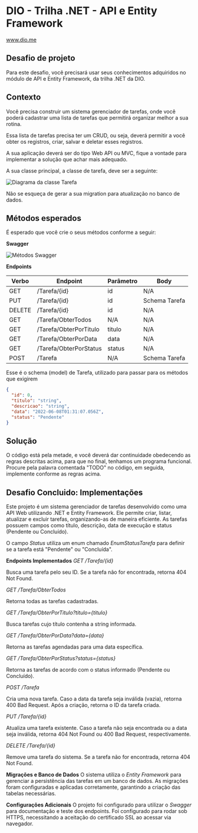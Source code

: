 # DIO - Trilha .NET - API e Entity Framework
www.dio.me

## Desafio de projeto
Para este desafio, você precisará usar seus conhecimentos adquiridos no módulo de API e Entity Framework, da trilha .NET da DIO.

## Contexto
Você precisa construir um sistema gerenciador de tarefas, onde você poderá cadastrar uma lista de tarefas que permitirá organizar melhor a sua rotina.

Essa lista de tarefas precisa ter um CRUD, ou seja, deverá permitir a você obter os registros, criar, salvar e deletar esses registros.

A sua aplicação deverá ser do tipo Web API ou MVC, fique a vontade para implementar a solução que achar mais adequado.

A sua classe principal, a classe de tarefa, deve ser a seguinte:

![Diagrama da classe Tarefa](diagrama.png)

Não se esqueça de gerar a sua migration para atualização no banco de dados.

## Métodos esperados
É esperado que você crie o seus métodos conforme a seguir:


**Swagger**


![Métodos Swagger](swagger.png)


**Endpoints**


| Verbo  | Endpoint                | Parâmetro | Body          |
|--------|-------------------------|-----------|---------------|
| GET    | /Tarefa/{id}            | id        | N/A           |
| PUT    | /Tarefa/{id}            | id        | Schema Tarefa |
| DELETE | /Tarefa/{id}            | id        | N/A           |
| GET    | /Tarefa/ObterTodos      | N/A       | N/A           |
| GET    | /Tarefa/ObterPorTitulo  | titulo    | N/A           |
| GET    | /Tarefa/ObterPorData    | data      | N/A           |
| GET    | /Tarefa/ObterPorStatus  | status    | N/A           |
| POST   | /Tarefa                 | N/A       | Schema Tarefa |

Esse é o schema (model) de Tarefa, utilizado para passar para os métodos que exigirem

```json
{
  "id": 0,
  "titulo": "string",
  "descricao": "string",
  "data": "2022-06-08T01:31:07.056Z",
  "status": "Pendente"
}
```


## Solução
O código está pela metade, e você deverá dar continuidade obedecendo as regras descritas acima, para que no final, tenhamos um programa funcional. Procure pela palavra comentada "TODO" no código, em seguida, implemente conforme as regras acima.



## Desafio Concluido: Implementações


Este projeto é um sistema gerenciador de tarefas desenvolvido como uma API Web utilizando .NET e Entity Framework. Ele permite criar, listar, atualizar e excluir tarefas, organizando-as de maneira eficiente. As tarefas possuem campos como título, descrição, data de execução e status (Pendente ou Concluído).

O campo *Status* utiliza um enum chamado *EnumStatusTarefa* para definir se a tarefa está "Pendente" ou "Concluída".

**Endpoints Implementados**
*GET /Tarefa/{id}*

Busca uma tarefa pelo seu ID. Se a tarefa não for encontrada, retorna 404 Not Found.


*GET /Tarefa/ObterTodos*

Retorna todas as tarefas cadastradas.


*GET /Tarefa/ObterPorTitulo?titulo={titulo}*

Busca tarefas cujo título contenha a string informada.


*GET /Tarefa/ObterPorData?data={data}*

Retorna as tarefas agendadas para uma data específica.


*GET /Tarefa/ObterPorStatus?status={status}*

Retorna as tarefas de acordo com o status informado (Pendente ou Concluído).


*POST /Tarefa*

Cria uma nova tarefa. Caso a data da tarefa seja inválida (vazia), retorna 400 Bad Request. Após a criação, retorna o ID da tarefa criada.


*PUT /Tarefa/{id}*

Atualiza uma tarefa existente. Caso a tarefa não seja encontrada ou a data seja inválida, retorna 404 Not Found ou 400 Bad Request, respectivamente.


*DELETE /Tarefa/{id}*

Remove uma tarefa do sistema. Se a tarefa não for encontrada, retorna 404 Not Found.



**Migrações e Banco de Dados**
O sistema utiliza o *Entity Framework* para gerenciar a persistência das tarefas em um banco de dados. As migrações foram configuradas e aplicadas corretamente, garantindo a criação das tabelas necessárias.



**Configurações Adicionais**
O projeto foi configurado para utilizar o *Swagger* para documentação e teste dos endpoints.
Foi configurado para rodar sob HTTPS, necessitando a aceitação do certificado SSL ao acessar via navegador.
